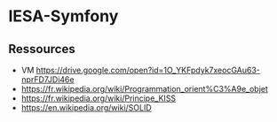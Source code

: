 # IESA-Symfony


## Ressources

 - VM https://drive.google.com/open?id=1O_YKFpdyk7xeocGAu63-nprFD7JDi46e
 - https://fr.wikipedia.org/wiki/Programmation_orient%C3%A9e_objet
 - https://fr.wikipedia.org/wiki/Principe_KISS
 - https://en.wikipedia.org/wiki/SOLID
